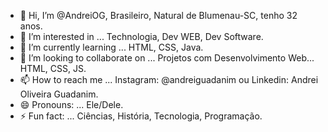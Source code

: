 - 👋 Hi, I’m @AndreiOG, Brasileiro, Natural de Blumenau-SC, tenho 32 anos.
- 👀 I’m interested in ... Technologia, Dev WEB, Dev Software.
- 🌱 I’m currently learning ... HTML, CSS, Java.
- 💞️ I’m looking to collaborate on ... Projetos com Desenvolvimento Web... HTML, CSS, JS.
- 📫 How to reach me ... Instagram: @andreiguadanim ou Linkedin: Andrei Oliveira Guadanim.
- 😄 Pronouns: ... Ele/Dele.
- ⚡ Fun fact: ... Ciências, História, Tecnologia, Programação.

<!---
AndreiOG/AndreiOG is a ✨ special ✨ repository because its `README.md` (this file) appears on your GitHub profile.
You can click the Preview link to take a look at your changes.
--->
